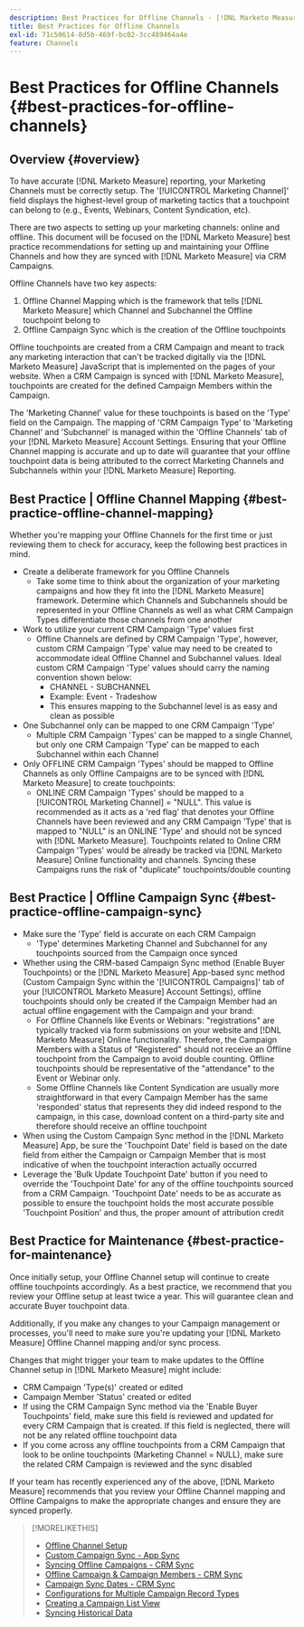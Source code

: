 ```yaml
---
description: Best Practices for Offline Channels - [!DNL Marketo Measure] - Product Documentation
title: Best Practices for Offline Channels
exl-id: 71c50614-8d5b-469f-bc02-3cc489464a4e
feature: Channels
---
```

# Best Practices for Offline Channels {#best-practices-for-offline-channels}

## Overview {#overview}

To have accurate [!DNL Marketo Measure] reporting, your Marketing Channels must be correctly setup. The '[!UICONTROL Marketing Channel]' field displays the highest-level group of marketing tactics that a touchpoint can belong to (e.g., Events, Webinars, Content Syndication, etc).

There are two aspects to setting up your marketing channels: online and offline. This document will be focused on the [!DNL Marketo Measure] best practice recommendations for setting up and maintaining your Offline Channels and how they are synced with [!DNL Marketo Measure] via CRM Campaigns.

Offline Channels have two key aspects:

1. Offline Channel Mapping which is the framework that tells [!DNL Marketo Measure] which Channel and Subchannel the Offline touchpoint belong to
1. Offline Campaign Sync which is the creation of the Offline touchpoints

Offline touchpoints are created from a CRM Campaign and meant to track any marketing interaction that can't be tracked digitally via the [!DNL Marketo Measure] JavaScript that is implemented on the pages of your website. When a CRM Campaign is synced with [!DNL Marketo Measure], touchpoints are created for the defined Campaign Members within the Campaign.

The 'Marketing Channel' value for these touchpoints is based on the 'Type' field on the Campaign. The mapping of 'CRM Campaign Type' to 'Marketing Channel' and 'Subchannel' is managed within the 'Offline Channels' tab of your [!DNL Marketo Measure] Account Settings. Ensuring that your Offline Channel mapping is accurate and up to date will guarantee that your offline touchpoint data is being attributed to the correct Marketing Channels and Subchannels within your [!DNL Marketo Measure] Reporting.

## Best Practice | Offline Channel Mapping {#best-practice-offline-channel-mapping}

Whether you're mapping your Offline Channels for the first time or just reviewing them to check for accuracy, keep the following best practices in mind.

* Create a deliberate framework for you Offline Channels
   * Take some time to think about the organization of your marketing campaigns and how they fit into the [!DNL Marketo Measure] framework. Determine which Channels and Subchannels should be represented in your Offline Channels as well as what CRM Campaign Types differentiate those channels from one another
* Work to utilize your current CRM Campaign 'Type' values first
   * Offline Channels are defined by CRM Campaign 'Type', however, custom CRM Campaign 'Type' value may need to be created to accommodate ideal Offline Channel and Subchannel values. Ideal custom CRM Campaign 'Type' values should carry the naming convention shown below:
      * CHANNEL - SUBCHANNEL
      * Example: Event - Tradeshow
      * This ensures mapping to the Subchannel level is as easy and clean as possible
* One Subchannel only can be mapped to one CRM Campaign 'Type'
   * Multiple CRM Campaign 'Types' can be mapped to a single Channel, but only one CRM Campaign 'Type' can be mapped to each Subchannel within each Channel
* Only OFFLINE CRM Campaign 'Types' should be mapped to Offline Channels as only Offline Campaigns are to be synced with [!DNL Marketo Measure] to create touchpoints:
   * ONLINE CRM Campaign 'Types' should be mapped to a [!UICONTROL Marketing Channel] = "NULL". This value is recommended as it acts as a 'red flag' that denotes your Offline Channels have been reviewed and any CRM Campaign 'Type' that is mapped to "NULL" is an ONLINE 'Type' and should not be synced with [!DNL Marketo Measure]. Touchpoints related to Online CRM Campaign 'Types' would be already be tracked via [!DNL Marketo Measure] Online functionality and channels. Syncing these Campaigns runs the risk of "duplicate" touchpoints/double counting

## Best Practice | Offline Campaign Sync {#best-practice-offline-campaign-sync}

* Make sure the 'Type' field is accurate on each CRM Campaign
   * 'Type' determines Marketing Channel and Subchannel for any touchpoints sourced from the Campaign once synced
* Whether using the CRM-based Campaign Sync method (Enable Buyer Touchpoints) or the [!DNL Marketo Measure] App-based sync method (Custom Campaign Sync within the '[!UICONTROL Campaigns]' tab of your [!UICONTROL Marketo Measure] Account Settings), offline touchpoints should only be created if the Campaign Member had an actual offline engagement with the Campaign and your brand:
   * For Offline Channels like Events or Webinars: "registrations" are typically tracked via form submissions on your website and [!DNL Marketo Measure] Online functionality. Therefore, the Campaign Members with a Status of "Registered" should not receive an Offline touchpoint from the Campaign to avoid double counting. Offline touchpoints should be representative of the "attendance" to the Event or Webinar only.
   * Some Offline Channels like Content Syndication are usually more straightforward in that every Campaign Member has the same 'responded' status that represents they did indeed respond to the campaign, in this case, download content on a third-party site and therefore should receive an offline touchpoint
* When using the Custom Campaign Sync method in the [!DNL Marketo Measure] App, be sure the 'Touchpoint Date' field is based on the date field from either the Campaign or Campaign Member that is most indicative of when the touchpoint interaction actually occurred
* Leverage the 'Bulk Update Touchpoint Date' button if you need to override the 'Touchpoint Date' for any of the offline touchpoints sourced from a CRM Campaign. 'Touchpoint Date' needs to be as accurate as possible to ensure the touchpoint holds the most accurate possible 'Touchpoint Position' and thus, the proper amount of attribution credit

## Best Practice for Maintenance {#best-practice-for-maintenance}

Once initially setup, your Offline Channel setup will continue to create offline touchpoints accordingly. As a best practice, we recommend that you review your Offline setup at least twice a year. This will guarantee clean and accurate Buyer touchpoint data.

Additionally, if you make any changes to your Campaign management or processes, you'll need to make sure you're updating your [!DNL Marketo Measure] Offline Channel mapping and/or sync process.

Changes that might trigger your team to make updates to the Offline Channel setup in [!DNL Marketo Measure] might include:

* CRM Campaign 'Type(s)' created or edited
* Campaign Member 'Status' created or edited
* If using the CRM Campaign Sync method via the 'Enable Buyer Touchpoints' field, make sure this field is reviewed and updated for every CRM Campaign that is created. If this field is neglected, there will not be any related offline touchpoint data
* If you come across any offline touchpoints from a CRM Campaign that look to be online touchpoints (Marketing Channel = NULL), make sure the related CRM Campaign is reviewed and the sync disabled

If your team has recently experienced any of the above, [!DNL Marketo Measure] recommends that you review your Offline Channel mapping and Offline Campaigns to make the appropriate changes and ensure they are synced properly.

>[!MORELIKETHIS]
>
>* [Offline Channel Setup](/help/channel-tracking-and-setup/offline-channels/offline-custom-channel-setup.md)
>* [Custom Campaign Sync - App Sync](/help/channel-tracking-and-setup/offline-channels/custom-campaign-sync.md)
>* [Syncing Offline Campaigns - CRM Sync](/help/channel-tracking-and-setup/offline-channels/legacy-processes/syncing-offline-campaigns.md)
>* [Offline Campaign & Campaign Members - CRM Sync](/help/channel-tracking-and-setup/offline-channels/legacy-processes/campaigns-and-campaign-members.md)
>* [Campaign Sync Dates - CRM Sync](/help/channel-tracking-and-setup/offline-channels/legacy-processes/campaign-sync-dates.md)
>* [Configurations for Multiple Campaign Record Types](/help/channel-tracking-and-setup/offline-channels/configurations-for-multiple-campaign-record-types.md)
>* [Creating a Campaign List View](/help/channel-tracking-and-setup/offline-channels/legacy-processes/creating-a-campaign-list-view-for-salesforce-campaigns.md)
>* [Syncing Historical Data](/help/channel-tracking-and-setup/offline-channels/legacy-processes/syncing-historical-data.md)
